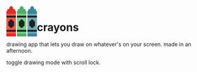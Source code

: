 <img align="left" width="80" height="80" src="res/crayons.png" alt="crayons icon">

<div id="user-content-toc">
  <ul style="list-style: none;">
    <summary>
      <h1>crayons</h1>
    </summary>
  </ul>
</div>

drawing app that lets you draw on whatever's on your screen. made in an afternoon.

toggle drawing mode with scroll lock.
